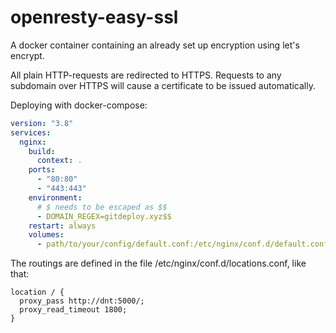 # openresty-easy-ssl
A docker container containing an already set up encryption using let's encrypt.

All plain HTTP-requests are redirected to HTTPS. Requests to any subdomain over HTTPS will cause a certificate to be issued automatically.

Deploying with docker-compose:
```YAML
version: "3.8"
services:
  nginx:
    build:
      context: .
    ports:
      - "80:80"
      - "443:443"
    environment:
      # $ needs to be escaped as $$
      - DOMAIN_REGEX=gitdeploy.xyz$$
    restart: always
    volumes:
      - path/to/your/config/default.conf:/etc/nginx/conf.d/default.conf:ro
```

The routings are defined in the file /etc/nginx/conf.d/locations.conf, like that:
```
location / {
  proxy_pass http://dnt:5000/;
  proxy_read_timeout 1800;
}
```